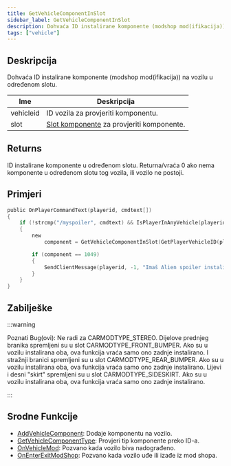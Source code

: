 ```yaml
---
title: GetVehicleComponentInSlot
sidebar_label: GetVehicleComponentInSlot
description: Dohvaća ID instalirane komponente (modshop mod(ifikacija)) na vozilu u određenom slotu.
tags: ["vehicle"]
---
```


## Deskripcija

Dohvaća ID instalirane komponente (modshop mod(ifikacija)) na vozilu u određenom slotu.

| Ime       | Deskripcija                                                              |
| --------- | ------------------------------------------------------------------------ |
| vehicleid | ID vozila za provjeriti komponentu.                                      |
| slot      | [Slot komponente](../resources/componentslots) za provjeriti komponente. |

## Returns

ID instalirane komponente u određenom slotu. Returna/vraća 0 ako nema komponente u određenom slotu tog vozila, ili vozilo ne postoji.

## Primjeri

```c
public OnPlayerCommandText(playerid, cmdtext[])
{
    if (!strcmp("/myspoiler", cmdtext) && IsPlayerInAnyVehicle(playerid))
    {
        new
            component = GetVehicleComponentInSlot(GetPlayerVehicleID(playerid), CARMODTYPE_SPOILER);

        if (component == 1049)
        {
            SendClientMessage(playerid, -1, "Imaš Alien spoiler instaliran na vaš Elegy!");
        }
    }
}
```

## Zabilješke

:::warning

Poznati Bug(ovi): Ne radi za CARMODTYPE_STEREO. Dijelove prednjeg branika spremljeni su u slot CARMODTYPE_FRONT_BUMPER. Ako su u vozilu instalirana oba, ova funkcija vraća samo ono zadnje instalirano. I stražnji branici spremljeni su u slot CARMODTYPE_REAR_BUMPER. Ako su u vozilu instalirana oba, ova funkcija vraća samo ono zadnje instalirano. Lijevi i desni "skirt" spremljeni su u slot CARMODTYPE_SIDESKIRT. Ako su u vozilu instalirana oba, ova funkcija vraća samo ono zadnje instalirano.

:::

## Srodne Funkcije

- [AddVehicleComponent](AddVehicleComponent): Dodaje komponentu na vozilo.
- [GetVehicleComponentType](GetVehicleComponentType): Provjeri tip komponente preko ID-a.
- [OnVehicleMod](../callbacks/OnVehicleMod): Pozvano kada vozilo biva nadograđeno.
- [OnEnterExitModShop](../callbacks/OnEnterExitModShop): Pozvano kada vozilo uđe ili izađe iz mod shopa.
